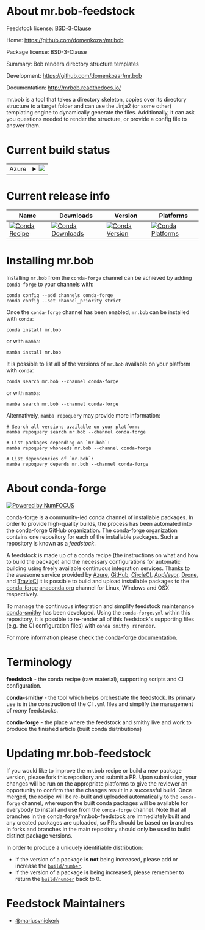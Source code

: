 About mr.bob-feedstock
======================

Feedstock license: [BSD-3-Clause](https://github.com/conda-forge/mr.bob-feedstock/blob/main/LICENSE.txt)

Home: https://github.com/domenkozar/mr.bob

Package license: BSD-3-Clause

Summary: Bob renders directory structure templates

Development: https://github.com/domenkozar/mr.bob

Documentation: http://mrbob.readthedocs.io/

mr.bob is a tool that takes a directory skeleton, copies over its directory
structure to a target folder and can use the Jinja2 (or some other)
templating engine to dynamically generate the files. Additionally, it can
ask you questions needed to render the structure, or provide a config file
to answer them.


Current build status
====================


<table>
    
  <tr>
    <td>Azure</td>
    <td>
      <details>
        <summary>
          <a href="https://dev.azure.com/conda-forge/feedstock-builds/_build/latest?definitionId=647&branchName=main">
            <img src="https://dev.azure.com/conda-forge/feedstock-builds/_apis/build/status/mr.bob-feedstock?branchName=main">
          </a>
        </summary>
        <table>
          <thead><tr><th>Variant</th><th>Status</th></tr></thead>
          <tbody><tr>
              <td>linux_64_python3.10.____cpython</td>
              <td>
                <a href="https://dev.azure.com/conda-forge/feedstock-builds/_build/latest?definitionId=647&branchName=main">
                  <img src="https://dev.azure.com/conda-forge/feedstock-builds/_apis/build/status/mr.bob-feedstock?branchName=main&jobName=linux&configuration=linux%20linux_64_python3.10.____cpython" alt="variant">
                </a>
              </td>
            </tr><tr>
              <td>linux_64_python3.11.____cpython</td>
              <td>
                <a href="https://dev.azure.com/conda-forge/feedstock-builds/_build/latest?definitionId=647&branchName=main">
                  <img src="https://dev.azure.com/conda-forge/feedstock-builds/_apis/build/status/mr.bob-feedstock?branchName=main&jobName=linux&configuration=linux%20linux_64_python3.11.____cpython" alt="variant">
                </a>
              </td>
            </tr><tr>
              <td>linux_64_python3.12.____cpython</td>
              <td>
                <a href="https://dev.azure.com/conda-forge/feedstock-builds/_build/latest?definitionId=647&branchName=main">
                  <img src="https://dev.azure.com/conda-forge/feedstock-builds/_apis/build/status/mr.bob-feedstock?branchName=main&jobName=linux&configuration=linux%20linux_64_python3.12.____cpython" alt="variant">
                </a>
              </td>
            </tr><tr>
              <td>linux_64_python3.13.____cp313</td>
              <td>
                <a href="https://dev.azure.com/conda-forge/feedstock-builds/_build/latest?definitionId=647&branchName=main">
                  <img src="https://dev.azure.com/conda-forge/feedstock-builds/_apis/build/status/mr.bob-feedstock?branchName=main&jobName=linux&configuration=linux%20linux_64_python3.13.____cp313" alt="variant">
                </a>
              </td>
            </tr><tr>
              <td>linux_64_python3.9.____cpython</td>
              <td>
                <a href="https://dev.azure.com/conda-forge/feedstock-builds/_build/latest?definitionId=647&branchName=main">
                  <img src="https://dev.azure.com/conda-forge/feedstock-builds/_apis/build/status/mr.bob-feedstock?branchName=main&jobName=linux&configuration=linux%20linux_64_python3.9.____cpython" alt="variant">
                </a>
              </td>
            </tr><tr>
              <td>osx_64_python3.10.____cpython</td>
              <td>
                <a href="https://dev.azure.com/conda-forge/feedstock-builds/_build/latest?definitionId=647&branchName=main">
                  <img src="https://dev.azure.com/conda-forge/feedstock-builds/_apis/build/status/mr.bob-feedstock?branchName=main&jobName=osx&configuration=osx%20osx_64_python3.10.____cpython" alt="variant">
                </a>
              </td>
            </tr><tr>
              <td>osx_64_python3.11.____cpython</td>
              <td>
                <a href="https://dev.azure.com/conda-forge/feedstock-builds/_build/latest?definitionId=647&branchName=main">
                  <img src="https://dev.azure.com/conda-forge/feedstock-builds/_apis/build/status/mr.bob-feedstock?branchName=main&jobName=osx&configuration=osx%20osx_64_python3.11.____cpython" alt="variant">
                </a>
              </td>
            </tr><tr>
              <td>osx_64_python3.12.____cpython</td>
              <td>
                <a href="https://dev.azure.com/conda-forge/feedstock-builds/_build/latest?definitionId=647&branchName=main">
                  <img src="https://dev.azure.com/conda-forge/feedstock-builds/_apis/build/status/mr.bob-feedstock?branchName=main&jobName=osx&configuration=osx%20osx_64_python3.12.____cpython" alt="variant">
                </a>
              </td>
            </tr><tr>
              <td>osx_64_python3.13.____cp313</td>
              <td>
                <a href="https://dev.azure.com/conda-forge/feedstock-builds/_build/latest?definitionId=647&branchName=main">
                  <img src="https://dev.azure.com/conda-forge/feedstock-builds/_apis/build/status/mr.bob-feedstock?branchName=main&jobName=osx&configuration=osx%20osx_64_python3.13.____cp313" alt="variant">
                </a>
              </td>
            </tr><tr>
              <td>osx_64_python3.9.____cpython</td>
              <td>
                <a href="https://dev.azure.com/conda-forge/feedstock-builds/_build/latest?definitionId=647&branchName=main">
                  <img src="https://dev.azure.com/conda-forge/feedstock-builds/_apis/build/status/mr.bob-feedstock?branchName=main&jobName=osx&configuration=osx%20osx_64_python3.9.____cpython" alt="variant">
                </a>
              </td>
            </tr>
          </tbody>
        </table>
      </details>
    </td>
  </tr>
</table>

Current release info
====================

| Name | Downloads | Version | Platforms |
| --- | --- | --- | --- |
| [![Conda Recipe](https://img.shields.io/badge/recipe-mr.bob-green.svg)](https://anaconda.org/conda-forge/mr.bob) | [![Conda Downloads](https://img.shields.io/conda/dn/conda-forge/mr.bob.svg)](https://anaconda.org/conda-forge/mr.bob) | [![Conda Version](https://img.shields.io/conda/vn/conda-forge/mr.bob.svg)](https://anaconda.org/conda-forge/mr.bob) | [![Conda Platforms](https://img.shields.io/conda/pn/conda-forge/mr.bob.svg)](https://anaconda.org/conda-forge/mr.bob) |

Installing mr.bob
=================

Installing `mr.bob` from the `conda-forge` channel can be achieved by adding `conda-forge` to your channels with:

```
conda config --add channels conda-forge
conda config --set channel_priority strict
```

Once the `conda-forge` channel has been enabled, `mr.bob` can be installed with `conda`:

```
conda install mr.bob
```

or with `mamba`:

```
mamba install mr.bob
```

It is possible to list all of the versions of `mr.bob` available on your platform with `conda`:

```
conda search mr.bob --channel conda-forge
```

or with `mamba`:

```
mamba search mr.bob --channel conda-forge
```

Alternatively, `mamba repoquery` may provide more information:

```
# Search all versions available on your platform:
mamba repoquery search mr.bob --channel conda-forge

# List packages depending on `mr.bob`:
mamba repoquery whoneeds mr.bob --channel conda-forge

# List dependencies of `mr.bob`:
mamba repoquery depends mr.bob --channel conda-forge
```


About conda-forge
=================

[![Powered by
NumFOCUS](https://img.shields.io/badge/powered%20by-NumFOCUS-orange.svg?style=flat&colorA=E1523D&colorB=007D8A)](https://numfocus.org)

conda-forge is a community-led conda channel of installable packages.
In order to provide high-quality builds, the process has been automated into the
conda-forge GitHub organization. The conda-forge organization contains one repository
for each of the installable packages. Such a repository is known as a *feedstock*.

A feedstock is made up of a conda recipe (the instructions on what and how to build
the package) and the necessary configurations for automatic building using freely
available continuous integration services. Thanks to the awesome service provided by
[Azure](https://azure.microsoft.com/en-us/services/devops/), [GitHub](https://github.com/),
[CircleCI](https://circleci.com/), [AppVeyor](https://www.appveyor.com/),
[Drone](https://cloud.drone.io/welcome), and [TravisCI](https://travis-ci.com/)
it is possible to build and upload installable packages to the
[conda-forge](https://anaconda.org/conda-forge) [anaconda.org](https://anaconda.org/)
channel for Linux, Windows and OSX respectively.

To manage the continuous integration and simplify feedstock maintenance
[conda-smithy](https://github.com/conda-forge/conda-smithy) has been developed.
Using the ``conda-forge.yml`` within this repository, it is possible to re-render all of
this feedstock's supporting files (e.g. the CI configuration files) with ``conda smithy rerender``.

For more information please check the [conda-forge documentation](https://conda-forge.org/docs/).

Terminology
===========

**feedstock** - the conda recipe (raw material), supporting scripts and CI configuration.

**conda-smithy** - the tool which helps orchestrate the feedstock.
                   Its primary use is in the construction of the CI ``.yml`` files
                   and simplify the management of *many* feedstocks.

**conda-forge** - the place where the feedstock and smithy live and work to
                  produce the finished article (built conda distributions)


Updating mr.bob-feedstock
=========================

If you would like to improve the mr.bob recipe or build a new
package version, please fork this repository and submit a PR. Upon submission,
your changes will be run on the appropriate platforms to give the reviewer an
opportunity to confirm that the changes result in a successful build. Once
merged, the recipe will be re-built and uploaded automatically to the
`conda-forge` channel, whereupon the built conda packages will be available for
everybody to install and use from the `conda-forge` channel.
Note that all branches in the conda-forge/mr.bob-feedstock are
immediately built and any created packages are uploaded, so PRs should be based
on branches in forks and branches in the main repository should only be used to
build distinct package versions.

In order to produce a uniquely identifiable distribution:
 * If the version of a package **is not** being increased, please add or increase
   the [``build/number``](https://docs.conda.io/projects/conda-build/en/latest/resources/define-metadata.html#build-number-and-string).
 * If the version of a package **is** being increased, please remember to return
   the [``build/number``](https://docs.conda.io/projects/conda-build/en/latest/resources/define-metadata.html#build-number-and-string)
   back to 0.

Feedstock Maintainers
=====================

* [@mariusvniekerk](https://github.com/mariusvniekerk/)

